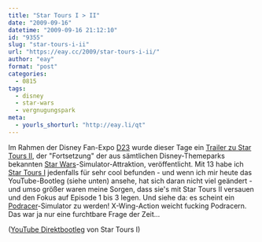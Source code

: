 ```yaml
---
title: "Star Tours I > II"
date: "2009-09-16"
datetime: "2009-09-16 21:12:10"
id: "9355"
slug: "star-tours-i-ii"
url: "https://eay.cc/2009/star-tours-i-ii/"
author: "eay"
format: "post"
categories:
  - 0815
tags:
  - disney
  - star-wars
  - vergnugungspark
meta:
  - yourls_shorturl: "http://eay.li/qt"
---
```


Im Rahmen der Disney Fan-Expo [D23](http://www.d23expo.com) wurde dieser Tage ein [Trailer zu Star Tours II](http://www.youtube.com/watch?v=_jQaHgsKhQ4), der "Fortsetzung" der aus sämtlichen Disney-Themeparks bekannten [Star Wars](//eay.cc/tag/star-wars/)\-Simulator-Attraktion, veröffentlicht. Mit 13 habe ich [Star Tours I](http://en.wikipedia.org/wiki/Star_Tours) jedenfalls für sehr cool befunden - und wenn ich mir heute das YouTube-Bootleg (siehe unten) ansehe, hat sich daran nicht viel geändert - und umso größer waren meine Sorgen, dass sie's mit Star Tours II versauen und den Fokus auf Episode 1 bis 3 legen. Und siehe da: es scheint ein [Podracer](http://starwars.wikia.com/wiki/Podracer)\-Simulator zu werden! X-Wing-Action weicht fucking Podracern. Das war ja nur eine furchtbare Frage der Zeit...

 ([YouTube Direktbootleg](http://www.youtube.com/watch?v=cmbGFi016Ac) von Star Tours I)
